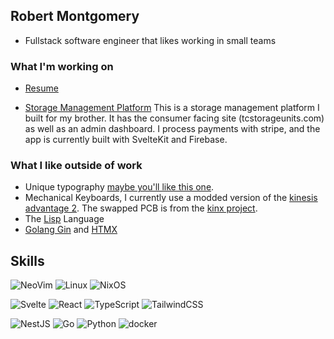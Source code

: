 ## Robert Montgomery

* Fullstack software engineer that likes working in small teams

### What I'm working on

* [Resume](https://firebasestorage.googleapis.com/v0/b/personal-f9352.appspot.com/o/resume-robertmontgomery.pdf?alt=media&token=70cf87ad-b4b7-4c3c-8115-8d639a8c343d)

* [Storage Management Platform](https://tcstorageunits.com)
  This is a storage management platform I built for my brother. It has the consumer facing site (tcstorageunits.com)
  as well as an admin dashboard. I process payments with stripe, and the app is currently built with SvelteKit and 
  Firebase.
 
### What I like outside of work

* Unique typography [maybe you'll like this one](https://tosche.net/fonts/comic-code).
* Mechanical Keyboards, I currently use a modded version of the [kinesis advantage 2](https://kinesis-ergo.com/keyboards/advantage2-keyboard/).
  The swapped PCB is from the [kinx project](https://github.com/kinx-project/kint). 
* The [Lisp](https://en.wikipedia.org/wiki/Lisp_(programming_language)) Language
* [Golang Gin](https://github.com/gin-gonic/gin) and [HTMX](https://htmx.org/)

## Skills
<!-- badges credit to https://github.com/alexandresanlim/Badges4-README.md-Profile -->

![NeoVim](https://img.shields.io/badge/Neovim-57A143.svg?style=for-the-badge&logo=Neovim&logoColor=white)
![Linux](https://img.shields.io/badge/Linux-FCC624.svg?style=for-the-badge&logo=Linux&logoColor=black)
![NixOS](https://img.shields.io/badge/NixOS-5277C3.svg?style=for-the-badge&logo=NixOS&logoColor=white)


![Svelte](https://img.shields.io/badge/Svelte-FF3E00.svg?style=for-the-badge&logo=Svelte&logoColor=white)
![React](https://img.shields.io/badge/React-61DAFB.svg?style=for-the-badge&logo=React&logoColor=black)
![TypeScript](https://img.shields.io/badge/TypeScript-3178C6.svg?style=for-the-badge&logo=TypeScript&logoColor=white)
![TailwindCSS](https://img.shields.io/badge/Tailwind%20CSS-06B6D4.svg?style=for-the-badge&logo=Tailwind-CSS&logoColor=white)


![NestJS](https://img.shields.io/badge/NestJS-E0234E.svg?style=for-the-badge&logo=NestJS&logoColor=white)
![Go](https://img.shields.io/badge/Go-00ADD8.svg?style=for-the-badge&logo=Go&logoColor=white)
![Python](https://img.shields.io/badge/Python-3776AB.svg?style=for-the-badge&logo=Python&logoColor=white)
![docker](https://img.shields.io/badge/Docker-2496ED.svg?style=for-the-badge&logo=Docker&logoColor=white)

